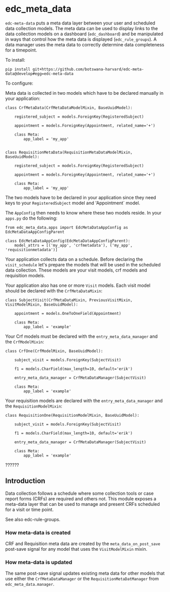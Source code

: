 # edc_meta_data

`edc-meta-data` puts a meta data layer between your user and scheduled data collection models. The meta data can be used to display links to the data collection models on a dashboard (`edc_dashboard`) and be manipulated in ways that control how the meta data is displayed (`edc_rule_groups`). A data manager uses the meta data to correctly determine data completeness for a timepoint.

To install:

    pip install git+https://github.com/botswana-harvard/edc-meta-data@develop#egg=edc-meta-data
    

To configure:

Meta data is collected in two models which have to be declared manually in your application:

    class CrfMetaData(CrfMetaDataModelMixin, BaseUuidModel):
    
        registered_subject = models.ForeignKey(RegisteredSubject)
    
        appointment = models.ForeignKey(Appointment, related_name='+')
    
        class Meta:
            app_label = 'my_app'
    
    
    class RequisitionMetaData(RequisitionMetaDataModelMixin, BaseUuidModel):
    
        registered_subject = models.ForeignKey(RegisteredSubject)
    
        appointment = models.ForeignKey(Appointment, related_name='+')
    
        class Meta:
            app_label = 'my_app'

The two models have to be declared in your application since they need keys to your `RegisteredSubject` model and 'Appointment` model.

The `AppConfig` then needs to know where these two models reside. In your `apps.py` do the following:

    from edc_meta_data.apps import EdcMetaDataAppConfig as EdcMetaDataAppConfigParent

    class EdcMetaDataAppConfig(EdcMetaDataAppConfigParent):
        model_attrs = [('my_app', 'crfmetadata'), ('my_app', 'requisitionmetadata')]

Your application collects data on a schedule. Before declaring the `visit_schedule` let's prepare the models that will be used in the scheduled data collection. These models are your visit models, crf models and requisition models.

Your application also has one or more `Visit` models. Each visit model should be declared with the `CrfMetaDataMixin`:

    class SubjectVisit(CrfMetaDataMixin, PreviousVisitMixin, VisitModelMixin, BaseUuidModel):
    
        appointment = models.OneToOneField(Appointment)
    
        class Meta:
            app_label = 'example'

Your Crf models must be declared with the `entry_meta_data_manager` and the `CrfModelMixin`:

    class CrfOne(CrfModelMixin, BaseUuidModel):
    
        subject_visit = models.ForeignKey(SubjectVisit)
    
        f1 = models.CharField(max_length=10, default='erik')
    
        entry_meta_data_manager = CrfMetaDataManager(SubjectVisit)
    
        class Meta:
            app_label = 'example'
    
Your requisition models are declared with the `entry_meta_data_manager` and the `RequisitionModelMixin`:

    class RequisitionOne(RequisitionModelMixin, BaseUuidModel):
    
        subject_visit = models.ForeignKey(SubjectVisit)
    
        f1 = models.CharField(max_length=10, default='erik')
    
        entry_meta_data_manager = CrfMetaDataManager(SubjectVisit)
    
        class Meta:
            app_label = 'example'

??????

Introduction
------------
Data collection follows a schedule where some collection tools or case report forms (CRFs) are required and others not. This module exposes a meta-data layer that can be used to manage and present CRFs scheduled for a visit or time point. 

See also edc-rule-groups.

### How meta-data is created
CRF and Requisition meta data are created by the `meta_data_on_post_save` post-save signal for any model that uses the `VisitModelMixin` mixin.

### How meta-data is updated
The same post-save signal updates existing meta data for other models that use either the `CrfMetaDataManager` or the `RequisitionMetaDatManager` from `edc_meta_data.manager`.